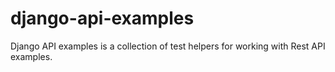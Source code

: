 # django-api-examples

Django API examples is a collection of test helpers for working with Rest API
examples.
